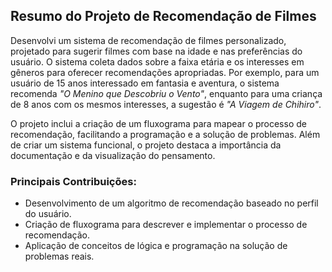## Resumo do Projeto de Recomendação de Filmes

Desenvolvi um sistema de recomendação de filmes personalizado, projetado para sugerir filmes com base na idade e nas preferências do usuário. O sistema coleta dados sobre a faixa etária e os interesses em gêneros para oferecer recomendações apropriadas. Por exemplo, para um usuário de 15 anos interessado em fantasia e aventura, o sistema recomenda *"O Menino que Descobriu o Vento"*, enquanto para uma criança de 8 anos com os mesmos interesses, a sugestão é *"A Viagem de Chihiro"*.

O projeto inclui a criação de um fluxograma para mapear o processo de recomendação, facilitando a programação e a solução de problemas. Além de criar um sistema funcional, o projeto destaca a importância da documentação e da visualização do pensamento.

### Principais Contribuições:
- Desenvolvimento de um algoritmo de recomendação baseado no perfil do usuário.
- Criação de fluxograma para descrever e implementar o processo de recomendação.
- Aplicação de conceitos de lógica e programação na solução de problemas reais.
